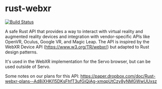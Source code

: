 # rust-webxr

[![Build Status](https://github.com/servo/webxr/actions/workflows/rust.yml/badge.svg)](https://github.com/servo/webxr/actions)

A safe Rust API that provides a way to interact with virtual reality and augmented reality devices and integration with vendor-specific APIs like OpenVR, Oculus, Google VR, and Magic Leap. The API is inspired by the WebXR Device API (https://www.w3.org/TR/webxr/) but adapted to Rust design patterns.

It's used in the WebXR implementation for the Servo browser, but can be used outside of Servo.

Some notes on our plans for this API: https://paper.dropbox.com/doc/Rust-webxr-plans--Ad8iXHKI15DKsFhfT3ufGiQiAg-xmqpUtCzy8yNMGWwUUxsz
